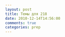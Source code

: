 ```yaml
---
layout: post
title: Темы для 218
date: 2010-12-14T14:56:00
comments: true
categories: prep
---
```


